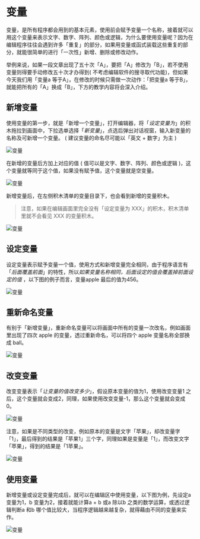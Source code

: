 # 变量

变量，是所有程序都会用到的基本元素，使用前会赋予变量一个名称，接着就可以用这个变量来表示文字、数字、阵列、颜色或逻辑，为什么要使用变量呢？因为在编辑程序往往会遇到许多「重复」的部分，如果用变量或函式装载这些重复的部分，就能很简单的进行「一次性」新增、删除或修改动作。

举例来说，如果一段文章出现了五十次「A」，要把「A」修改为「B」，若不使用变量则得要手动修改五十次才办得到( 不考虑编辑软件的搜寻取代功能)，但如果今天我们用「变量a 等于A」，在修改的时候只需做一次动作：「把变量a 等于B」，就能把所有的「A」换成「B」，下方的教学内容将会深入介绍。

## 新增变量

使用变量的第一步，就是「新增一个变量」，打开编辑器，将「*设定变量为*」的积木拖拉到画面中，下拉选单选择「*新变量*」，点选后弹出对话视窗，输入新变量的名称及可新增一个变量。 ( 建议变量的命名尽可能以「英文 + 数字」为主 )

![变量](https://raw.githubusercontent.com/junhuanchen/test_repository/master/bpi-web/tutorials/images/zh-tw/docs/webbit/basic/variables-01.jpg)

在新增的变量后方加上对应的值 ( 值可以是文字、数字、阵列、颜色或逻辑 )，这个变量就等同于这个值，如果没有赋予值，这个变量就是空变量。

![变量](https://raw.githubusercontent.com/junhuanchen/test_repository/master/bpi-web/tutorials/images/zh-tw/docs/webbit/basic/variables-03.jpg)

新增变量后，在左侧积木清单的变量目录下，也会看到新增的变量积木。

> 注意，如果在编辑画面里完全没有「设定变量为 XXX」的积木，积木清单里就不会看见 XXX 的变量积木。

![变量](https://raw.githubusercontent.com/junhuanchen/test_repository/master/bpi-web/tutorials/images/zh-tw/docs/webbit/basic/variables-02.jpg)

## 设定变量

设定变量表示赋予变量一个值，使用方式和新增变量完全相同，由于程序语言有「*后面覆盖前面*」的特性，所以*如果变量名称相同，后面设定的值会覆盖掉前面设定的值* ，以下图的例子而言，变量apple 最后的值为456。

![变量](https://raw.githubusercontent.com/junhuanchen/test_repository/master/bpi-web/tutorials/images/zh-tw/docs/webbit/basic/variables-04.jpg)

## 重新命名变量

有别于「新增变量」，重新命名变量可以将画面中所有的变量一次改名，例如画面里出现了四次 apple 的变量，透过重新命名，可以将四个 apple 变量名称全部换成 ball。

![变量](https://raw.githubusercontent.com/junhuanchen/test_repository/master/bpi-web/tutorials/images/zh-tw/docs/webbit/basic/variables-05.gif)

## 改变变量

改变变量表示「*让变量的值改变多少*」，假设原本变量的值为1，使用改变变量1 之后，这个变量就会变成2，同理，如果使用改变变量-1，那么这个变量就会变成0。

![变量](https://raw.githubusercontent.com/junhuanchen/test_repository/master/bpi-web/tutorials/images/zh-tw/docs/webbit/basic/variables-06.jpg)

注意，如果是不同类型的改变，例如原本的变量是文字「苹果」，却改变量字「1」，最后得到的结果是「苹果1」三个字，同理如果是变量是「1」，而改变文字「苹果」，得到的结果是「1苹果」。

![变量](https://raw.githubusercontent.com/junhuanchen/test_repository/master/bpi-web/tutorials/images/zh-tw/docs/webbit/basic/variables-07.jpg)

## 使用变量

新增变量或设定变量完成后，就可以在编辑区中使用变量，以下图为例，先设定a 变量为1，b 变量为2，接着就能计算a + b 或a 除以b 之类的数学运算，或透过逻辑判断a 和b 哪个值比较大，当程序逻辑越来越复杂，就得藉由不同的变量来实作。

![变量](https://raw.githubusercontent.com/junhuanchen/test_repository/master/bpi-web/tutorials/images/zh-tw/docs/webbit/basic/variables-08.jpg)